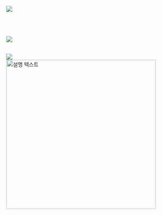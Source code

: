 <img src="https://img1.daumcdn.net/thumb/R1280x0/?scode=mtistory2&fname=https%3A%2F%2Fblog.kakaocdn.net%2Fdn%2FbeN1hg%2FbtsOwd5bACm%2FVJeOWW6zFcKwKAGQuMXefk%2Fimg.png"> <br><br><br><br>


<img src="https://img1.daumcdn.net/thumb/R1280x0/?scode=mtistory2&fname=https%3A%2F%2Fblog.kakaocdn.net%2Fdn%2FmbllV%2FbtsOxMZCmOv%2FZHc8BxfVbZDi4sGcMxXxI1%2Fimg.png"><br><br>


<img src="https://img1.daumcdn.net/thumb/R1280x0/?scode=mtistory2&fname=https%3A%2F%2Fblog.kakaocdn.net%2Fdn%2FbD4yd2%2FbtsOwwX8jsk%2F0oNolsdkqkcWchw3N3L1Ck%2Fimg.webp">

<br>

<img src="https://blog.kakaocdn.net/dn/dozmsK/btsOyr8xJu4/gLfC2fXWpkqXLyE8hbS4U1/img.gif" alt="설명 텍스트" width="400">

